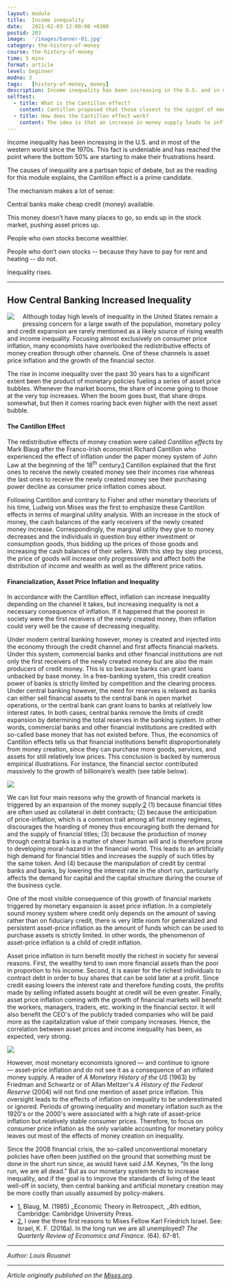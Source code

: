 ```yaml
---
layout: module
title:  Income inequality
date:   2021-02-03 12:00:00 +0300
postid: 203
image:  '/images/banner-01.jpg'
category: the-history-of-money
course: the-history-of-money
time: 5 mins
format: article
level: beginner
modno: 3
tags:   [history-of-money, money]
description: Income inequality has been increasing in the U.S. and in most of the western world since the 1970s. This fact is undeniable and has reached the point where the bottom 50% are starting to make their frustrations heard.
selftest:
  - title: What is the Cantillon effect?
    content: Cantillon proposed that those closest to the spigot of money become wealthier, while those at the bank of the line become poorer.
  - title: How does the Cantillon effect work?
    content: The idea is that an increase in money supply leads to inflation. But it doesn't happen instantly, nor does it affect people equally. Those first in line to receive “new money” have more spending power because prices have not reacted to the increase in supply yet. But as the money filters into the economy, there is an upwards pressure on prices. Those who are last to benefit from increased money supply in the form of wage increases, find prices going up before their income rises, and so their spending power is decreased. This unequal treatment is repeated over and over, increasing inequality over time.
---
```


Income inequality has been increasing in the U.S. and in most of the western world since the 1970s. This fact is undeniable and has reached the point where the bottom 50% are starting to make their frustrations heard.

The causes of inequality are a partisan topic of debate, but as the reading for this module explains, the Cantillon effect is a prime candidate.

The mechanism makes a lot of sense:

Central banks make cheap credit (money) available.

This money doesn’t have many places to go, so ends up in the stock market, pushing asset prices up.

People who own stocks become wealthier.

People who don’t own stocks -- because they have to pay for rent and heating -- do not.

Inequality rises.

___

## How Central Banking Increased Inequality

<img src="https://cdn.mises.org/styles/slideshow/s3/static-page/img/1422847855_a0b53f1582_z.jpg?itok=AvyElkVJ" style="float: left; padding-right: 20px; padding-bottom: 10px;"/>

Although today high levels of inequality in the United States remain a pressing concern for a large swath of the population, monetary policy and credit expansion are rarely mentioned as a likely source of rising wealth and income inequality. Focusing almost exclusively on consumer price inflation, many economists have overlooked the redistributive effects of money creation through other channels. One of these channels is asset price inflation and the growth of the financial sector.

The rise in income inequality over the past 30 years has to a significant extent been the product of monetary policies fueling a series of asset price bubbles. Whenever the market booms, the share of income going to those at the very top increases. When the boom goes bust, that share drops somewhat, but then it comes roaring back even higher with the next asset bubble.

#### **The Cantillon Effect**

The redistributive effects of money creation were called _Cantillon effects_ by Mark Blaug after the Franco-Irish economist Richard Cantillon who experienced the effect of inflation under the paper money system of John Law at the beginning of the 18<sup>th</sup> century.[1](#footnote1_la232am "Blaug, M. (1985) Economic Theory in Retrospect, 4th edition, Cambridge: Cambridge University Press.") Cantillon explained that the first ones to receive the newly created money see their incomes rise whereas the last ones to receive the newly created money see their purchasing power decline as consumer price inflation comes about.

Following Cantillon and contrary to Fisher and other monetary theorists of his time, Ludwig von Mises was the first to emphasize these Cantillon effects in terms of marginal utility analysis. With an increase in the stock of money, the cash balances of the early receivers of the newly created money increase. Correspondingly, the marginal utility they give to money decreases and the individuals in question buy either investment or consumption goods, thus bidding up the prices of those goods and increasing the cash balances of their sellers. With this step by step process, the price of goods will increase only progressively and affect both the distribution of income and wealth as well as the different price ratios.

#### **Financialization, Asset Price Inflation and Inequality**

In accordance with the Cantillon effect, inflation can increase inequality depending on the channel it takes, but increasing inequality is not a necessary consequence of inflation. If it happened that the poorest in society were the first receivers of the newly created money, then inflation could very well be the cause of decreasing inequality.

Under modern central banking however, money is created and injected into the economy through the credit channel and first affects financial markets. Under this system, commercial banks and other financial institutions are not only the first receivers of the newly created money but are also the main producers of credit money. This is so because banks can grant loans unbacked by base money. In a free-banking system, this credit creation power of banks is strictly limited by competition and the clearing process. Under central banking however, the need for reserves is relaxed as banks can either sell financial assets to the central bank in open market operations, or the central bank can grant loans to banks at relatively low interest rates. In both cases, central banks remove the limits of credit expansion by determining the total reserves in the banking system. In other words, commercial banks and other financial institutions are credited with so-called base money that has not existed before. Thus, the economics of Cantillon effects tells us that financial institutions benefit disproportionately from money creation, since they can purchase more goods, services, and assets for still relatively low prices. This conclusion is backed by numerous empirical illustrations. For instance, the financial sector contributed massively to the growth of billionaire’s wealth (see table below).

![](https://cdn.mises.org/rouanet1_1.png)

We can list four main reasons why the growth of financial markets is triggered by an expansion of the money supply:[2](#footnote2_e70pkh8 "I owe the three first reasons to Mises Fellow Karl Friedrich Israel. See: Israel, K. F. (2016a). In the long run we are all unemployed? The Quarterly Review of Economics and Finance. (64). 67-81.") (1) because financial titles are often used as collateral in debt contracts; (2) because the anticipation of price-inflation, which is a common trait among all fiat money regimes, discourages the hoarding of money thus encouraging both the demand for and the supply of financial titles; (3) because the production of money through central banks is a matter of sheer human will and is therefore prone to developing moral-hazard in the financial world. This leads to an artificially high demand for financial titles and increases the supply of such titles by the same token. And (4) because the manipulation of credit by central banks and banks, by lowering the interest rate in the short run, particularly affects the demand for capital and the capital structure during the course of the business cycle.

One of the most visible consequence of this growth of financial markets triggered by monetary expansion is asset price inflation. In a completely sound money system where credit only depends on the amount of saving rather than on fiduciary credit, there is very little room for generalized and persistent asset-price inflation as the amount of funds which can be used to purchase assets is strictly limited. In other words, the phenomenon of asset-price inflation is a child of credit inflation.

Asset price inflation in turn benefit mostly the richest in society for several reasons. First, the wealthy tend to own more financial assets than the poor in proportion to his income. Second, it is easier for the richest individuals to contract debt in order to buy shares that can be sold later at a profit. Since credit easing lowers the interest rate and therefore funding costs, the profits made by selling inflated assets bought at credit will be even greater. Finally, asset price inflation coming with the growth of financial markets will benefit the workers, managers, traders, etc. working in the financial sector. It will also benefit the CEO's of the publicly traded companies who will be paid more as the capitalization value of their company increases. Hence, the correlation between asset prices and income inequality has been, as expected, very strong.

![](https://cdn.mises.org/rouanet2_0.png)

However, most monetary economists ignored — and continue to ignore — asset-price inflation and do not see it as a consequence of an inflated money supply. A reader of _A Monetary History of the US_ (1963) by Friedman and Schwartz or of Allan Meltzer's _A History of the Federal Reserve_ (2004) will not find one mention of asset price inflation. This oversight leads to the effects of inflation on inequality to be underestimated or ignored. Periods of growing inequality and monetary inflation such as the 1920's or the 2000's were associated with a high rate of asset-price inflation but relatively stable consumer prices. Therefore, to focus on consumer price inflation as the only variable accounting for monetary policy leaves out most of the effects of money creation on inequality.

Since the 2008 financial crisis, the so-called unconventional monetary policies have often been justified on the ground that something must be done in the short run since, as would have said J.M. Keynes, "In the long run, we are all dead." But as our monetary system tends to increase inequality, and if the goal is to improve the standards of living of the least well-off in society, then central banking and artificial monetary creation may be more costly than usually assumed by policy-makers.

*   [1.](#footnoteref1_la232am) Blaug, M. (1985) _Economic Theory in Retrospect, _4th edition, Cambridge: Cambridge University Press.
*   [2.](#footnoteref2_e70pkh8) I owe the three first reasons to Mises Fellow Karl Friedrich Israel. See: Israel, K. F. (2016a). In the long run we are all unemployed? _The Quarterly Review of Economics and Finance_. (64). 67-81.

---

_Author: Louis Rouanet_

---

_Article originally published on the <a href="https://mises.org/library/how-central-banking-increased-inequality" target="_blank">Mises.org</a>._
